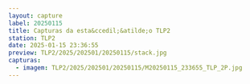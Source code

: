```yaml
---
layout: capture
label: 20250115
title: Capturas da esta&ccedil;&atilde;o TLP2
station: TLP2
date: 2025-01-15 23:36:55
preview: TLP2/2025/202501/20250115/stack.jpg
capturas:
  - imagem: TLP2/2025/202501/20250115/M20250115_233655_TLP_2P.jpg
---
```

